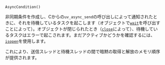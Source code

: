 ```
AsyncCondition()
```

非同期条件を作成し、Cからの`uv_async_send`の呼び出しによって通知されたときに、それを待機しているタスクを起こします（オブジェクトで[`wait`](@ref)を呼び出すことによって）。オブジェクトが閉じられたとき（[`close`](@ref)によって）、待機しているタスクはエラーで起こされます。まだアクティブかどうかを確認するには、[`isopen`](@ref)を使用します。

これにより、送信スレッドと待機スレッドの間で暗黙の取得と解放のメモリ順序が提供されます。
